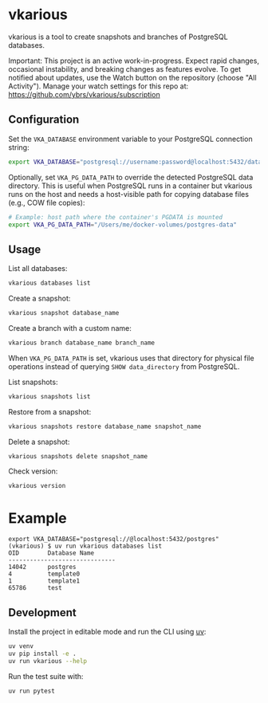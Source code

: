 # vkarious

vkarious is a tool to create snapshots and branches of PostgreSQL databases.

Important: This project is an active work-in-progress. Expect rapid changes, occasional instability, and breaking changes as features evolve. To get notified about updates, use the Watch button on the repository (choose "All Activity"). Manage your watch settings for this repo at: https://github.com/ybrs/vkarious/subscription

## Configuration

Set the `VKA_DATABASE` environment variable to your PostgreSQL connection string:

```bash
export VKA_DATABASE="postgresql://username:password@localhost:5432/database_name"
```

Optionally, set `VKA_PG_DATA_PATH` to override the detected PostgreSQL data directory. This is useful when PostgreSQL runs in a container but vkarious runs on the host and needs a host-visible path for copying database files (e.g., COW file copies):

```bash
# Example: host path where the container's PGDATA is mounted
export VKA_PG_DATA_PATH="/Users/me/docker-volumes/postgres-data"
```

## Usage

List all databases:
```bash
vkarious databases list
```

Create a snapshot:
```bash
vkarious snapshot database_name
```

Create a branch with a custom name:
```bash
vkarious branch database_name branch_name
```

When `VKA_PG_DATA_PATH` is set, vkarious uses that directory for physical file operations instead of querying `SHOW data_directory` from PostgreSQL.

List snapshots:
```bash
vkarious snapshots list
```

Restore from a snapshot:
```bash
vkarious snapshots restore database_name snapshot_name
```

Delete a snapshot:
```bash
vkarious snapshots delete snapshot_name
```

Check version:
```bash
vkarious version
```

# Example
```
export VKA_DATABASE="postgresql://@localhost:5432/postgres"
(vkarious) $ uv run vkarious databases list
OID        Database Name
------------------------------
14042      postgres
4          template0
1          template1
65786      test
```



## Development

Install the project in editable mode and run the CLI using
[uv](https://docs.astral.sh/uv/):

```bash
uv venv
uv pip install -e .
uv run vkarious --help
```

Run the test suite with:

```bash
uv run pytest
```
